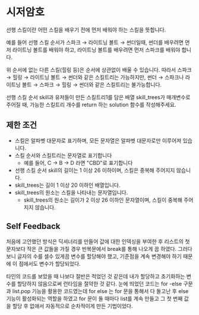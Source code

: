 # 시저암호


선행 스킬이란 어떤 스킬을 배우기 전에 먼저 배워야 하는 스킬을 뜻합니다.

예를 들어 선행 스킬 순서가 스파크 → 라이트닝 볼트 → 썬더일때, 썬더를 배우려면 먼저 라이트닝 볼트를 배워야 하고, 라이트닝 볼트를 배우려면 먼저 스파크를 배워야 합니다.

위 순서에 없는 다른 스킬(힐링 등)은 순서에 상관없이 배울 수 있습니다. 따라서 스파크 → 힐링 → 라이트닝 볼트 → 썬더와 같은 스킬트리는 가능하지만, 썬더 → 스파크나 라이트닝 볼트 → 스파크 → 힐링 → 썬더와 같은 스킬트리는 불가능합니다.

선행 스킬 순서 skill과 유저들이 만든 스킬트리1를 담은 배열 skill_trees가 매개변수로 주어질 때, 가능한 스킬트리 개수를 return 하는 solution 함수를 작성해주세요.

## 제한 조건


   - 스킬은 알파벳 대문자로 표기하며, 모든 문자열은 알파벳 대문자로만 이루어져 있습니다.
   - 스킬 순서와 스킬트리는 문자열로 표기합니다
      - 예를 들어, C → B → D 라면 "CBD"로 표기합니다
   - 선행 스킬 순서 skill의 길이는 1 이상 26 이하이며, 스킬은 중복해 주어지지 않습니다.
   - skill_trees는 길이 1 이상 20 이하인 배열입니다.
   - skill_trees의 원소는 스킬을 나타내는 문자열입니다.
      - skill_trees의 원소는 길이가 2 이상 26 이하인 문자열이며, 스킬이 중복해 주어지지 않습니다.

## Self Feedback

처음에 고안했던 방식은 딕셔너리를 만들어 값에 대한 인덱싱을 부여한 후 리스트의 첫 문자보다 작은 큰 값들을 가질 경우
반복문에서 break를 통해 나오게 끔 하였다.
그러다 보니 글자의 수를 셀수 있게끔 변수를 할당해야 했고, 기준점을 계속 변경해야 하기 때문에 이 점에서도
변수가 할당되었다.

타인의 코드를 보았을 때 나보다 절반은 적었던 것 같은데 내가 할당하고 초기화하는 변수를 할당하지 않음으로써
런타임을 절약한 것 같다. 
눈에 띄었던 코드는 for -else 구문과 list.pop 기능을 활용한 코드였는데 
for else 는 for 문을 통해서 다 돌고난 후 else 기능이 활성화되는 역할을 하였고
for 문이 돌 때마다 list를 계속 만들고 그 첫 번째 값을 할당 후 없애서 자동적으로 순차적이게 만든 기법이었다. 
